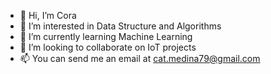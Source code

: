 - 👋 Hi, I’m Cora
- 👀 I’m interested in Data Structure and Algorithms
- 🌱 I’m currently learning Machine Learning
- 💞️ I’m looking to collaborate on IoT projects
- 📫 You can send me an email at cat.medina79@gmail.com

<!---
medinact/medinact is a ✨ special ✨ repository because its `README.md` (this file) appears on your GitHub profile.
You can click the Preview link to take a look at your changes.
--->
